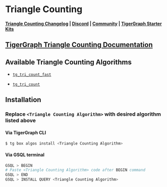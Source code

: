 
# Triangle Counting

#### [Triangle Counting Changelog](https://github.com/tigergraph/gsql-graph-algorithms/blob/master/algorithms/Community/triangle_counting/CHANGELOG.md) | [Discord](https://discord.gg/vFbmPyvJJN) | [Community](https://community.tigergraph.com) | [TigerGraph Starter Kits](https://github.com/zrougamed/TigerGraph-Starter-Kits-Parser)

## [TigerGraph Triangle Counting Documentation](https://docs.tigergraph.com/graph-algorithm-library/community/triangle-counting)

## Available Triangle Counting Algorithms 

* [`tg_tri_count_fast`](https://github.com/tigergraph/gsql-graph-algorithms/blob/master/algorithms/Community/triangle_counting/tg_tri_count_fast.gsql)

* [`tg_tri_count`](https://github.com/tigergraph/gsql-graph-algorithms/blob/master/algorithms/Community/triangle_counting/tg_tri_count.gsql)

## Installation 

### Replace `<Triangle Counting Algorithm>` with desired algorithm listed above 

#### Via TigerGraph CLI

```bash
$ tg box algos install <Triangle Counting Algorithm>
```

#### Via GSQL terminal

```bash
GSQL > BEGIN
# Paste <Triangle Counting Algorithm> code after BEGIN command
GSQL > END 
GSQL > INSTALL QUERY <Triangle Counting Algorithm>
```